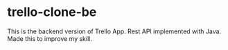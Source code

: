 # trello-clone-be
This is the backend version of Trello App.
Rest API implemented with Java. 
Made this to improve my skill.

